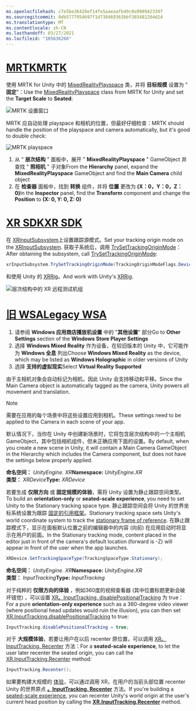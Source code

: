 ```yaml
---
ms.openlocfilehash: c7e5be36420ef14fe5aaeaafb49c0a990942339f
ms.sourcegitcommit: 0db5777954697f1d738469363bbf385481204d24
ms.translationtype: MT
ms.contentlocale: zh-CN
ms.lasthandoff: 03/27/2021
ms.locfileid: "105636266"
---
```

# <a name="mrtk"></a>[<span data-ttu-id="87009-101">MRTK</span><span class="sxs-lookup"><span data-stu-id="87009-101">MRTK</span></span>](#tab/mrtk)
<!-- NEVER CHANGE THE ABOVE LINE! -->

<span data-ttu-id="87009-102">使用 MRTK for Unity 中的 [MixedRealityPlayspace](https://docs.microsoft.com/dotnet/api/microsoft.mixedreality.toolkit.mixedrealityplayspace) 类，并将 **目标规模** 设置为 " **固定**"：</span><span class="sxs-lookup"><span data-stu-id="87009-102">Use the [MixedRealityPlayspace](https://docs.microsoft.com/dotnet/api/microsoft.mixedreality.toolkit.mixedrealityplayspace) class from MRTK for Unity and set the **Target Scale** to **Seated**:</span></span>

![MRTK 设置窗口](../../images/mrtk-target-scale.png)

<span data-ttu-id="87009-104">MRTK 应自动处理 playspace 和相机的位置，但最好仔细检查：</span><span class="sxs-lookup"><span data-stu-id="87009-104">MRTK should handle the position of the playspace and camera automatically, but it's good to double check:</span></span>

![MRTK playspace](../../images/mrtk-playspace.png)

1. <span data-ttu-id="87009-106">从 " **层次结构** " 面板中，展开 " **MixedRealityPlayspace** " GameObject 并查找 " **照相机** " 子对象</span><span class="sxs-lookup"><span data-stu-id="87009-106">From the **Hierarchy** panel, expand the **MixedRealityPlayspace** GameObject and find the **Main Camera** child object</span></span>
2. <span data-ttu-id="87009-107">在 **检查器** 面板中，找到 **转换** 组件，并将 **位置** 更改为 **(X：0，Y：0，Z： 0)**</span><span class="sxs-lookup"><span data-stu-id="87009-107">In the **Inspector** panel, find the **Transform** component and change the **Position** to **(X: 0, Y: 0, Z: 0)**</span></span>

# <a name="xr-sdk"></a>[<span data-ttu-id="87009-108">XR SDK</span><span class="sxs-lookup"><span data-stu-id="87009-108">XR SDK</span></span>](#tab/xr)
<!-- NEVER CHANGE THE ABOVE LINE! -->

<span data-ttu-id="87009-109">在 [XRInputSubsystem](https://docs.unity3d.com/Documentation/ScriptReference/XR.XRInputSubsystem.html)上设置跟踪源模式。</span><span class="sxs-lookup"><span data-stu-id="87009-109">Set your tracking origin mode on the [XRInputSubsystem](https://docs.unity3d.com/Documentation/ScriptReference/XR.XRInputSubsystem.html).</span></span> <span data-ttu-id="87009-110">获取子系统后，调用 [TrySetTrackingOriginMode](https://docs.unity3d.com/Documentation/ScriptReference/XR.XRInputSubsystem.TrySetTrackingOriginMode.html)：</span><span class="sxs-lookup"><span data-stu-id="87009-110">After obtaining the subsystem, call [TrySetTrackingOriginMode](https://docs.unity3d.com/Documentation/ScriptReference/XR.XRInputSubsystem.TrySetTrackingOriginMode.html):</span></span>

```cs
xrInputSubsystem.TrySetTrackingOriginMode(TrackingOriginModeFlags.Device);
```

<span data-ttu-id="87009-111">和使用 Unity 的 [XRRig](https://docs.unity3d.com/Manual/configuring-project-for-xr.html)。</span><span class="sxs-lookup"><span data-stu-id="87009-111">And work with Unity's [XRRig](https://docs.unity3d.com/Manual/configuring-project-for-xr.html).</span></span>

![层次结构中的 XR 远程测试机组](../../images/xrsdk-xrrig.png)

# <a name="legacy-wsa"></a>[<span data-ttu-id="87009-113">旧 WSA</span><span class="sxs-lookup"><span data-stu-id="87009-113">Legacy WSA</span></span>](#tab/wsa)
<!-- NEVER CHANGE THE ABOVE LINE! -->

1. <span data-ttu-id="87009-114">请参阅 **Windows 应用商店播放机设置** 中的 "**其他设置**" 部分</span><span class="sxs-lookup"><span data-stu-id="87009-114">Go to **Other Settings** section of the **Windows Store Player Settings**</span></span>
2. <span data-ttu-id="87009-115">选择 **Windows Mixed Reality** 作为设备，在较旧版本的 Unity 中，它可能作为 **Windows 全息** 列出</span><span class="sxs-lookup"><span data-stu-id="87009-115">Choose **Windows Mixed Reality** as the device, which may be listed as **Windows Holographic** in older versions of Unity</span></span>
3. <span data-ttu-id="87009-116">选择 **支持的虚拟现实**</span><span class="sxs-lookup"><span data-stu-id="87009-116">Select **Virtual Reality Supported**</span></span>

<span data-ttu-id="87009-117">由于主相机对象会自动标记为相机，因此 Unity 会支持移动和平移。</span><span class="sxs-lookup"><span data-stu-id="87009-117">Since the Main Camera object is automatically tagged as the camera, Unity powers all movement and translation.</span></span>

>[!NOTE]
><span data-ttu-id="87009-118">需要在应用的每个场景中将这些设置应用到相机。</span><span class="sxs-lookup"><span data-stu-id="87009-118">These settings need to be applied to the Camera in each scene of your app.</span></span>
>
><span data-ttu-id="87009-119">默认情况下，当你在 Unity 中创建新场景时，它将包含层次结构中的一个主相机 GameObject，其中包括相机组件，但未正确应用下面的设置。</span><span class="sxs-lookup"><span data-stu-id="87009-119">By default, when you create a new scene in Unity, it will contain a Main Camera GameObject in the Hierarchy which includes the Camera component, but does not have the settings below properly applied.</span></span>

<span data-ttu-id="87009-120">**命名空间：** *UnityEngine. XR*</span><span class="sxs-lookup"><span data-stu-id="87009-120">**Namespace:** *UnityEngine.XR*</span></span><br>
<span data-ttu-id="87009-121">**类型：** *XRDevice*</span><span class="sxs-lookup"><span data-stu-id="87009-121">**Type:** *XRDevice*</span></span>

<span data-ttu-id="87009-122">若要生成 **仅限方向** 或 **固定规模的体验**，需将 Unity 设置为静止跟踪空间类型。</span><span class="sxs-lookup"><span data-stu-id="87009-122">To build an **orientation-only** or **seated-scale experience**, you need to set Unity to the Stationary tracking space type.</span></span> <span data-ttu-id="87009-123">静止跟踪空间会将 Unity 的世界坐标系统设置为跟踪 [固定的引用框架](../../../../design/coordinate-systems.md#spatial-coordinate-systems)。</span><span class="sxs-lookup"><span data-stu-id="87009-123">Stationary tracking space sets Unity's world coordinate system to track the [stationary frame of reference](../../../../design/coordinate-systems.md#spatial-coordinate-systems).</span></span> <span data-ttu-id="87009-124">在静止跟踪模式下，显示在面板默认位置之前的编辑器中的内容 (向前) 在应用启动时将显示在用户的前面。</span><span class="sxs-lookup"><span data-stu-id="87009-124">In the Stationary tracking mode, content placed in the editor just in front of the camera's default location (forward is -Z) will appear in front of the user when the app launches.</span></span>

```cs
XRDevice.SetTrackingSpaceType(TrackingSpaceType.Stationary);
```

<span data-ttu-id="87009-125">**命名空间：** *UnityEngine. XR*</span><span class="sxs-lookup"><span data-stu-id="87009-125">**Namespace:** *UnityEngine.XR*</span></span><br>
<span data-ttu-id="87009-126">**类型：** *InputTracking*</span><span class="sxs-lookup"><span data-stu-id="87009-126">**Type:** *InputTracking*</span></span>

<span data-ttu-id="87009-127">对于纯粹的 **仅限方向的体验** ，例如360度的视频查看器 (其中位置标题更新会破坏错觉) ，可以设置 [XR。InputTracking. disablePositionalTracking](https://docs.unity3d.com/ScriptReference/XR.InputTracking-disablePositionalTracking.html) 为 true：</span><span class="sxs-lookup"><span data-stu-id="87009-127">For a pure **orientation-only experience** such as a 360-degree video viewer (where positional head updates would ruin the illusion), you can then set [XR.InputTracking.disablePositionalTracking](https://docs.unity3d.com/ScriptReference/XR.InputTracking-disablePositionalTracking.html) to true:</span></span>

```cs
InputTracking.disablePositionalTracking = true;
```

<span data-ttu-id="87009-128">对于 **大规模体验**，若要让用户在以后 recenter 原位置，可以调用 [XR。InputTracking. Recenter](https://docs.unity3d.com/ScriptReference/XR.InputTracking.Recenter.html) 方法：</span><span class="sxs-lookup"><span data-stu-id="87009-128">For a **seated-scale experience**, to let the user later recenter the seated origin, you can call the [XR.InputTracking.Recenter](https://docs.unity3d.com/ScriptReference/XR.InputTracking.Recenter.html) method:</span></span>

```cs
InputTracking.Recenter();
```

<span data-ttu-id="87009-129">如果要构建大规模的 [体验](../../../../design/coordinate-systems.md)，可以通过调用 XR，在用户的当前头部位置 recenter Unity 的世界原点 **[。InputTracking. Recenter](https://docs.unity3d.com/ScriptReference/XR.InputTracking.Recenter.html)** 方法。</span><span class="sxs-lookup"><span data-stu-id="87009-129">If you're building a [seated-scale experience](../../../../design/coordinate-systems.md), you can recenter Unity's world origin at the user's current head position by calling the **[XR.InputTracking.Recenter](https://docs.unity3d.com/ScriptReference/XR.InputTracking.Recenter.html)** method.</span></span>